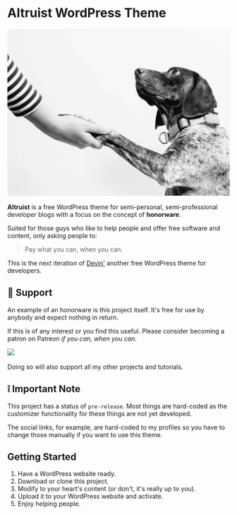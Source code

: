 # Altruist WordPress Theme

![](screenshot.png?raw=true)

**Altruist** is a free WordPress theme for semi-personal, semi-professional developer blogs with a focus on the concept of **honorware**.

Suited for those guys who like to help people and offer free software and content, only asking people to:

> Pay what you can, when you can.

This is the next iteration of [Devin'](https://github.com/japalekhin/devin-wp-theme) another free WordPress theme for developers.

## 🤗 Support

An example of an honorware is this project itself. It's free for use by anybody and expect nothing in return.

If this is of any interest or you find this useful. Please consider becoming a patron on Patreon *if you can, when you can*.

[![](https://jap.alekhin.io/wp-content/uploads/2019/03/become-patron-button.png)](https://www.patreon.com/bePatron?u=6507717)

Doing so will also support all my other projects and tutorials.

## ❕ Important Note

This project has a status of `pre-release`. Most things are hard-coded as the customizer functionality for these things are not yet developed.

The social links, for example, are hard-coded to my profiles so you have to change those manually if you want to use this theme.

## Getting Started

1. Have a WordPress website ready.
2. Download or clone this project.
3. Modify to your heart's content (or don't, it's really up to you).
4. Upload it to your WordPress website and activate.
5. Enjoy helping people.
